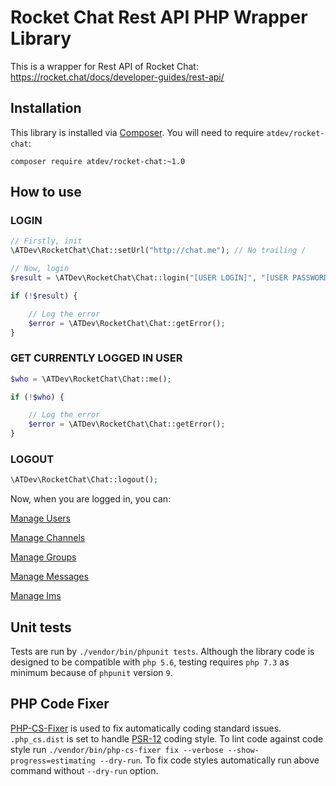 # Rocket Chat Rest API PHP Wrapper Library

This is a wrapper for Rest API of Rocket Chat: https://rocket.chat/docs/developer-guides/rest-api/

## Installation

This library is installed via [Composer](http://getcomposer.org/). You will need to require `atdev/rocket-chat`:

```
composer require atdev/rocket-chat:~1.0
```

## How to use

### LOGIN

```php
// Firstly, init
\ATDev\RocketChat\Chat::setUrl("http://chat.me"); // No trailing /

// Now, login
$result = \ATDev\RocketChat\Chat::login("[USER LOGIN]", "[USER PASSWORD]");

if (!$result) {

	// Log the error
	$error = \ATDev\RocketChat\Chat::getError();
}
```

### GET CURRENTLY LOGGED IN USER

```php
$who = \ATDev\RocketChat\Chat::me();

if (!$who) {

	// Log the error
	$error = \ATDev\RocketChat\Chat::getError();
}
```

### LOGOUT

```php
\ATDev\RocketChat\Chat::logout();
```

Now, when you are logged in, you can:

[Manage Users](src/Users)

[Manage Channels](src/Channels)

[Manage Groups](src/Groups)

[Manage Messages](src/Messages)

[Manage Ims](src/Ims)

## Unit tests

Tests are run by `./vendor/bin/phpunit tests`. Although the library code is designed to be compatible with `php 5.6`, testing
requires `php 7.3` as minimum because of `phpunit` version `9`.

## PHP Code Fixer

[PHP-CS-Fixer](https://github.com/FriendsOfPHP/PHP-CS-Fixer) is used to fix automatically coding standard issues.
`.php_cs.dist` is set to handle [PSR-12](https://www.php-fig.org/psr/psr-12/) coding style.
To lint code against code style run `./vendor/bin/php-cs-fixer fix --verbose --show-progress=estimating --dry-run`.
To fix code styles automatically run above command without `--dry-run` option.
